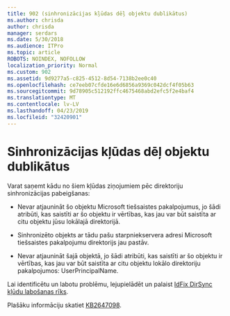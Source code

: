 ```yaml
---
title: 902 (sinhronizācijas kļūdas dēļ objektu dublikātus)
ms.author: chrisda
author: chrisda
manager: serdars
ms.date: 5/30/2018
ms.audience: ITPro
ms.topic: article
ROBOTS: NOINDEX, NOFOLLOW
localization_priority: Normal
ms.custom: 902
ms.assetid: 9d9277a5-c825-4512-8d54-7138b2ee0c40
ms.openlocfilehash: ce7eeb07cfde16e6d6856a9369c042dcf4f05b63
ms.sourcegitcommit: 9d78905c512192ffc4675468abd2efc5f2e4baf4
ms.translationtype: MT
ms.contentlocale: lv-LV
ms.lasthandoff: 04/23/2019
ms.locfileid: "32420901"
---
```

# <a name="sync-errors-due-to-duplicate-objects"></a>Sinhronizācijas kļūdas dēļ objektu dublikātus

Varat saņemt kādu no šiem kļūdas ziņojumiem pēc direktoriju sinhronizācijas pabeigšanas:

- Nevar atjaunināt šo objektu Microsoft tiešsaistes pakalpojumus, jo šādi atribūti, kas saistīti ar šo objektu ir vērtības, kas jau var būt saistīta ar citu objektu jūsu lokālajā direktorijā.

- Sinhronizēto objekts ar tādu pašu starpniekservera adresi Microsoft tiešsaistes pakalpojumu direktorijs jau pastāv.

- Nevar atjaunināt šajā objektā, jo šādi atribūti, kas saistīti ar šo objektu ir vērtības, kas jau var būt saistīta ar citu objektu lokālo direktoriju pakalpojumos: UserPrincipalName.

Lai identificētu un labotu problēmu, lejupielādēt un palaist [IdFix DirSync kļūdu labošanas rīks](https://www.microsoft.com/download/details.aspx?id=36832).

Plašāku informāciju skatiet [KB2647098](https://support.microsoft.com/help/2647098/duplicate-or-invalid-attributes-prevent-directory-synchronization-in-o).
